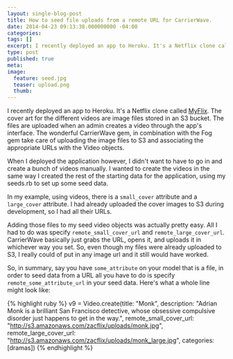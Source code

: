 ```yaml
---
layout: single-blog-post
title: How to seed file uploads from a remote URL for CarrierWave.
date: 2014-04-23 09:13:38.000000000 -04:00
categories:
tags: []
excerpt: I recently deployed an app to Heroku. It's a Netflix clone called MyFlix. The cover art for the different videos are image files stored in an S3 bucket. The files are uploaded when an admin creates a video through the app's interface. The wonderful CarrierWave gem, in combination with the Fog gem take care of uploading the image files to S3 and associating the appropriate URLs with the Video objects.
type: post
published: true
meta:
image:
  feature: seed.jpg
  teaser: upload.png
  thumb:
---
```

I recently deployed an app to Heroku. It's a Netflix clone called [MyFlix](http://www.zaccodes.com/project/myflix/). The cover art for the different videos are image files stored in an S3 bucket. The files are uploaded when an admin creates a video through the app's interface. The wonderful CarrierWave gem, in combination with the Fog gem take care of uploading the image files to S3 and associating the appropriate URLs with the Video objects.

When I deployed the application however, I didn't want to have to go in and create a bunch of videos manually. I wanted to create the videos in the same way I created the rest of the starting data for the application, using my seeds.rb to set up some seed data.

In my example, using videos, there is a  <code class='highlight'>small_cover</code> attribute and a  <code class='highlight'>large_cover</code> attribute. I had already uploaded the cover images to S3 during development, so I had all their URLs.

Adding those files to my seed video objects was actually pretty easy. All I had to do was specify  <code class='highlight'>remote_small_cover_url</code> and <code class='highlight'>remote_large_cover_url</code>. CarrierWave basically just grabs the URL, opens it, and uploads it in whichever way you set. So, even though my files were already uploaded to S3, I really could of put in any image url and it still would have worked.

So, in summary, say you have <code class='highlight'>some_attribute</code> on your model that is a file, in order to seed data from a URL all you have to do is specify <code class='highlight'>remote_some_attribute_url</code> in your seed data. Here's what a whole line might look like:

{% highlight ruby %}
  v9 = Video.create(title: "Monk", description: "Adrian Monk is a brilliant San Francisco detective, whose obsessive compulsive disorder just happens to get in the way.", remote_small_cover_url: "http://s3.amazonaws.com/zacflix/uploads/monk.jpg", remote_large_cover_url: "http://s3.amazonaws.com/zacflix/uploads/monk_large.jpg", categories: [dramas])
{% endhighlight %}
